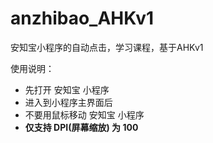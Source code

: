 # anzhibao_AHKv1
安知宝小程序的自动点击，学习课程，基于AHKv1

使用说明：
* 先打开 安知宝 小程序
* 进入到小程序主界面后
* 不要用鼠标移动 安知宝 小程序
* **仅支持 DPI(屏幕缩放) 为 100**
